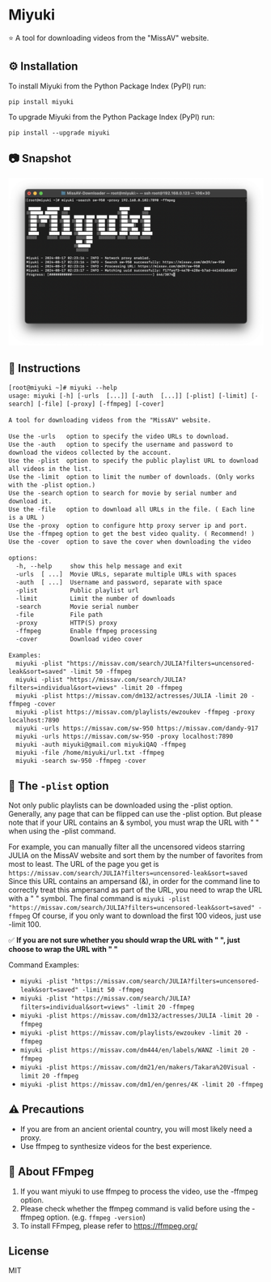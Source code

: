 # Miyuki

⭐️ A tool for downloading videos from the "MissAV" website.

## ⚙️ Installation

To install Miyuki from the Python Package Index (PyPI) run:

```
pip install miyuki
```

To upgrade Miyuki from the Python Package Index (PyPI) run:

```
pip install --upgrade miyuki
```

## 📷 Snapshot

![snapshot.png](https://raw.githubusercontent.com/MiyukiQAQ/MissAV-Downloader/master/resources/readme_pics/snapshot.png)

## 📖 Instructions

```
[root@miyuki ~]# miyuki --help
usage: miyuki [-h] [-urls  [...]] [-auth  [...]] [-plist] [-limit] [-search] [-file] [-proxy] [-ffmpeg] [-cover]

A tool for downloading videos from the "MissAV" website.

Use the -urls   option to specify the video URLs to download.
Use the -auth   option to specify the username and password to download the videos collected by the account.
Use the -plist  option to specify the public playlist URL to download all videos in the list.
Use the -limit  option to limit the number of downloads. (Only works with the -plist option.)
Use the -search option to search for movie by serial number and download it.
Use the -file   option to download all URLs in the file. ( Each line is a URL )
Use the -proxy  option to configure http proxy server ip and port.
Use the -ffmpeg option to get the best video quality. ( Recommend! )
Use the -cover  option to save the cover when downloading the video

options:
  -h, --help     show this help message and exit
  -urls  [ ...]  Movie URLs, separate multiple URLs with spaces
  -auth  [ ...]  Username and password, separate with space
  -plist         Public playlist url
  -limit         Limit the number of downloads
  -search        Movie serial number
  -file          File path
  -proxy         HTTP(S) proxy
  -ffmpeg        Enable ffmpeg processing
  -cover         Download video cover

Examples:
  miyuki -plist "https://missav.com/search/JULIA?filters=uncensored-leak&sort=saved" -limit 50 -ffmpeg
  miyuki -plist "https://missav.com/search/JULIA?filters=individual&sort=views" -limit 20 -ffmpeg
  miyuki -plist https://missav.com/dm132/actresses/JULIA -limit 20 -ffmpeg -cover
  miyuki -plist https://missav.com/playlists/ewzoukev -ffmpeg -proxy localhost:7890
  miyuki -urls https://missav.com/sw-950 https://missav.com/dandy-917
  miyuki -urls https://missav.com/sw-950 -proxy localhost:7890
  miyuki -auth miyuki@gmail.com miyukiQAQ -ffmpeg
  miyuki -file /home/miyuki/url.txt -ffmpeg
  miyuki -search sw-950 -ffmpeg -cover
```

## 🤫 The ```-plist``` option

Not only public playlists can be downloaded using the -plist option. Generally, any page that can be flipped can use the -plist option. But please note that if your URL contains an & symbol, you must wrap the URL with " " when using the -plist command.

For example, you can manually filter all the uncensored videos starring JULIA on the MissAV website and sort them by the number of favorites from most to least. The URL of the page you get is ```https://missav.com/search/JULIA?filters=uncensored-leak&sort=saved``` Since this URL contains an ampersand (&), in order for the command line to correctly treat this ampersand as part of the URL, you need to wrap the URL with a " " symbol. The final command is ```miyuki -plist "https://missav.com/search/JULIA?filters=uncensored-leak&sort=saved" -ffmpeg``` Of course, if you only want to download the first 100 videos, just use -limit 100.

✅ **If you are not sure whether you should wrap the URL with " ", just choose to wrap the URL with " "**

Command Examples:
- ```miyuki -plist "https://missav.com/search/JULIA?filters=uncensored-leak&sort=saved" -limit 50 -ffmpeg```
- ```miyuki -plist "https://missav.com/search/JULIA?filters=individual&sort=views" -limit 20 -ffmpeg```
- ```miyuki -plist https://missav.com/dm132/actresses/JULIA -limit 20 -ffmpeg```
- ```miyuki -plist https://missav.com/playlists/ewzoukev -limit 20 -ffmpeg```
- ```miyuki -plist https://missav.com/dm444/en/labels/WANZ -limit 20 -ffmpeg```
- ```miyuki -plist https://missav.com/dm21/en/makers/Takara%20Visual -limit 20 -ffmpeg```
- ```miyuki -plist https://missav.com/dm1/en/genres/4K -limit 20 -ffmpeg```

## ⚠️ Precautions

- If you are from an ancient oriental country, you will most likely need a proxy.
- Use ffmpeg to synthesize videos for the best experience.

## 👀 About FFmpeg

1. If you want miyuki to use ffmpeg to process the video, use the -ffmpeg option.
2. Please check whether the ffmpeg command is valid before using the -ffmpeg option. (e.g. ```ffmpeg -version```)
3. To install FFmpeg, please refer to https://ffmpeg.org/

## License

MIT
